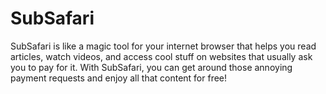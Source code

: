 # SubSafari
SubSafari is like a magic tool for your internet browser that helps you read articles, watch videos, and access cool stuff on websites that usually ask you to pay for it. With SubSafari, you can get around those annoying payment requests and enjoy all that content for free!
